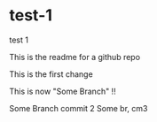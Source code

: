 # test-1
test 1

This is the readme for a github repo

This is the first change

This is now "Some Branch" !!

Some Branch commit 2
Some br, cm3
